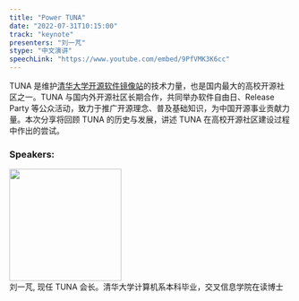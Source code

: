 ```yaml
---
title: "Power TUNA"
date: "2022-07-31T10:15:00" 
track: "keynote"
presenters: "刘一芃"
stype: "中文演讲"
speechLink: "https://www.youtube.com/embed/9PfVMK3K6cc"
---
```

TUNA 是维护[清华大学开源软件镜像站](https://mirrors.tuna.tsinghua.edu.cn)的技术力量，也是国内最大的高校开源社区之一。TUNA 与国内外开源社区长期合作，共同举办软件自由日、Release Party 等公众活动，致力于推广开源理念、普及基础知识，为中国开源事业贡献力量。本次分享将回顾 TUNA 的历史与发展，讲述 TUNA 在高校开源社区建设过程中作出的尝试。

### Speakers: 
<img src="images/speaker/2024.png" width="200" />
<br>
刘一芃,
现任 TUNA 会长。清华大学计算机系本科毕业，交叉信息学院在读博士
 

 